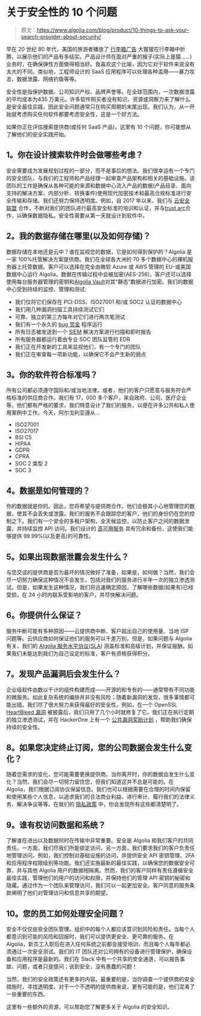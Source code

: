 # 关于安全性的 10 个问题

> 原文：<https://www.algolia.com/blog/product/10-things-to-ask-your-search-provider-about-security/>

早在 20 世纪 80 年代，美国的旅游者播放了 [行李箱广告](https://www.youtube.com/watch?v=5b1aRop-UbU) 大猩猩在行李箱中折腾，以展示他们的产品有多结实。产品设计师在面对严重的猴子(实际上是猿……)业务时，在确保弹性方面做得相当好。我喜欢这个比喻，因为它对于软件来说没有太大的不同。类似地，工程师设计的 SaaS 应用程序可以处理各种滥用——暴力攻击、数据泄露、网络钓鱼等等。

安全性是指保护数据、公司知识产权、品牌声誉等。在全球范围内，一次数据泄露的平均成本为[](https://www.ibm.com/reports/data-breach)435 万美元。许多软件购买者没有知识、资源或洞察力来了解什么是安全最佳实践，因此安全问题通常只在购买周期的末尾出现。我们认为，从一开始就考虑购买任何软件都要考虑安全性，这是一个好方法。

如果你正在评估搜索提供商(或任何 SaaS 产品)，这里有 10 个问题，你可能想从了解他们的安全实践开始。

## [](#1-what-considerations-do-you-make-when-designing-search-software)1。你在设计搜索软件时会做哪些考虑？

安全需要成为发展规划过程的一部分，而不是事后的想法。我们很幸运有一个专门的安全团队，与我们的工程师和产品经理一起审查产品架构和相关的基础设施。该团队的工作是确保从各种可能的来源和数据中心流入产品的数据(产品目录、面向支持的解决方案、内部分析、转换事件)使用现代加密技术和最高合规标准进行安全传输和存储。我们还努力保持透明度。例如，自 2017 年以来，我们与 [云安全联盟](https://cloudsecurityalliance.org/star/registry/algolia-inc/) 合作，不断对我们的团队进行最高安全标准的培训和认证，并与[trust arc](https://privacy.truste.com/privacy-seal/validation?rid=3af6b59c-c523-4ee0-8a77-e5a14039d1fa)合作，以确保数据隐私。安全性需要从第一天就设计到软件中。

## [](#2-where-and-how-is-my-data-stored)2。我的数据存储在哪里(以及如何存储)？

数据存储在本地还是云中？谁在监视您的数据，它是如何得到保护的？Algolia 是一家 100%托管解决方案提供商。我们在全球各大洲的 70 多个数据中心的裸机服务器上托管数据。客户可以选择在完全由微软 Azure 或 AWS 管理的 EU-或美国数据中心运行 Algolia。数据在传输过程中会被加密(AES-256)，客户还可以选择使用每台服务器管理的密钥和[Algolia Vault](https://www.algolia.com/doc/guides/security/algolia-vault/)对其“静态”数据进行加密。我们的数据中心受到持续的监控、管理和测试:

*   我们仅将它们保存在 PCI-DSS、ISO27001 和/或 SOC2 认证的数据中心
*   我们用几种漏洞扫描工具持续测试它们
*   可靠、独立的第三方每年对它们进行两次笔测试
*   我们有一个永久的 [bug 赏金](https://hackerone.com/algolia?type=team) 程序运行
*   所有日志被发送到一个 [SIEM](https://www.microsoft.com/en-us/security/business/security-101/what-is-siem) 解决方案进行扫描和即时报告
*   所有服务器都运行着由专业 SOC 团队监管的 EDR
*   我们正在开发新的工具来监视他们，有一个专门的团队
*   我们正在审查每一项新功能，以确保它不会产生新的弱点

## [](#3-is-your-software-compliant)3。你的软件符合标准吗？

所有公司都必须遵守国际和/或当地法律。或者，他们的客户只愿意与服务符合严格标准的供应商合作。我们有 17，000 多个客户，来自政府、公司、医疗企业等，他们都有严格的要求，我们特意设计了我们的服务，以便在许多公共和私人使用案例中工作。今天，阿尔戈利亚遵从…

*   ISO27001
*   ISO27017
*   BSI C5
*   HIPAA
*   GDPR
*   CPRA
*   SOC 2 类型 2
*   SOC 3

## [](#4-how-is-data-managed)4。数据是如何管理的？

你的数据就是你的。因此，您将希望与提供商合作，他们会极其小心地管理您的数据，使其不会丢失或泄露。我们的服务不会跟踪您的客户，他们的身份仍在您的控制之下。我们有一个安全的多租户架构，全天候监控，以防止客户之间的数据泄露，并持续监控 API 访问。我们设计的 [高可用服务](https://www.algolia.com/doc/guides/scaling/servers-clusters/) 具有冗余和备份，这使我们能够提供 99.99%(以及更高)的可靠性。

## [](#5-what-happens-if-theres-a-data-breach%c2%a0)5。如果出现数据泄露会发生什么？

与您交谈的提供商是否为最坏的情况做好了准备，如果是，如何做？当然，我们会尽一切努力确保这种情况不会发生，包括对我们的服务进行半年一次的独立渗透测试。但是，如果发生这种情况，我们将迅速确定原因，了解哪些数据(如果有)已经受损，在 24 小时内联系受影响的客户，并尽快解决问题。

## [](#6-what-guarantees-do-you-offer)6。你提供什么保证？

服务中断可能有多种原因——云提供商中断、客户超出自己的使用量、当地 ISP 问题等。云供应商如何保证他们的服务可以千差万别。但是，如果问题与 Algolia 有关，我们的 [Algolia 服务水平协议(SLA)](https://www.algolia.com/policies/sla/) 涵盖标准和高级计划，并保证报酬。如果我们未能达到我们为自己设定的标准，客户有资格获得积分。

## [](#7-what-happens-when-a-product-vulnerability-is-discovered)7。发现产品漏洞后会发生什么？

企业级软件由数以千计的组件构建而成——开源的和专有的——通常带有不同功能的微服务。如此复杂系统的编排并非没有风险；随着新漏洞的发现，很多事情都可能出错。我们尽了很大努力来获得最好的安全性。例如，在一个 OpenSSL [HeartBleed 漏洞](https://www.algolia.com/blog/engineering/dealing-openssl-security-issue/) 被披露后，我们只用了几个小时就修复了它。我们正在执行定期的独立渗透测试，并在 HackerOne 上有一个 [公共漏洞奖励计划](https://hackerone.com/algolia?type=team) ，帮助我们确保持续的安全性。

## [](#8-what-happens-to-your-company-data-if-you-decide-to-terminate-the-subscription)8。如果您决定终止订阅，您的公司数据会发生什么变化？

随着您需求的变化，您可能需要更换提供商。当你离开时，你的数据会发生什么变化？当然，我们会尽一切努力留住您，但我们知道这并不总是可能的。在 Algolia，我们根据订阅协议保留信息。我们也可以根据需要在合理的时间内保留和使用某些个人信息，以追求我们的合法商业利益、进行审计、履行我们的法律义务、解决争议等等。在我们的 [隐私政策](https://www.algolia.com/policies/privacy/) 中，你会发现所有这些都清楚明了。

## [](#9-who-has-access-to-data-and-systems%c2%a0)9。谁有权访问数据和系统？

了解谁在进出以及数据何时在传输中非常重要。安全是 Algolia 和我们客户的共同责任。一方面，我们尽我们所能锁定访问，另一方面，我们要求我们的客户负责任地管理访问。例如，我们控制对基础设施的访问，并提供安全 API 密钥管理、2FA 和应用程序权限级别等功能。我们还实施最新的最佳实践，以确保您的数据安全可靠，并与其他 Algolia 用户的数据相隔离。然而，我们的客户同样有责任遵循安全最佳实践，管理他们的用户的访问和权限，并保持他们的管理 API 密钥的秘密和隐藏。通过作为一个团队来管理访问，我们可以一起更加安全。客户同意的[](https://www.algolia.com/policies/terms/)服务条款阐明了他们对管理访问和信息共享的期望。

## [](#10-how-do-your-employees-approach-security)10。您的员工如何处理安全问题？

安全不仅仅由安全团队管理。组织中的每个人都应该意识到风险和责任。当每个人都意识到可能的风险和回报时，我们可以提供更安全、更可靠的服务。在 Algolia，新员工入职后在进入任何系统之前都会接受培训，而且每个人每年都必须通过一次安全测试。我们的 IT 团队还对公司拥有的设备进行管理保护，确保设备和应用程序是最新的。我们在 Slack 中有一个共享的安全通道，可以报告事故、问题，或者只是提问；说到安全，没有愚蠢的问题！

当然，我们的安全政策还有更多的内容。最重要的是，当你调查一个提供商的安全措施时，寻找透明度。对于一个不透明的提供商来说，更有可能的是，他们混淆了一些重要的东西。

这里有一些额外的资源，可以帮助您了解更多关于 Algolia 的安全知识。